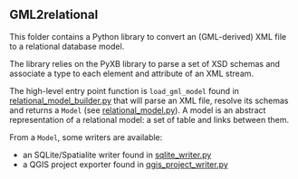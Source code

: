 GML2relational
--------------

This folder contains a Python library to convert an (GML-derived) XML file to a relational database model.

The library relies on the PyXB library to parse a set of XSD schemas and associate a type to each element and attribute
of an XML stream.

The high-level entry point function is `load_gml_model` found in [relational_model_builder.py](relational_model_builder.py) that will parse an XML file,
resolve its schemas and returns a `Model` (see [relational_model.py](relational_model.py)). A model is an abstract representation of a relational model:
a set of table and links between them.

From a `Model`, some writers are available:

  * an SQLite/Spatialite writer found in [sqlite_writer.py](sqlite_writer.py)
  * a QGIS project exporter found in [qgis_project_writer.py](qgis_project_writer.py)



